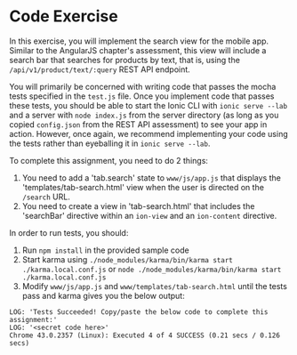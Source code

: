 # Code Exercise

In this exercise, you will implement the search view for the mobile app.
Similar to the AngularJS chapter's assessment, this view will include a
search bar that searches for products by
text, that is, using the `/api/v1/product/text/:query` REST API endpoint.

You will primarily be concerned with writing code that passes the mocha tests
specified in the `test.js` file. Once you implement code that passes these
tests, you should be able to start the Ionic CLI with `ionic serve --lab`
and a server with `node index.js` from the server directory (as long as you
copied `config.json` from the REST API assessment) to see your app in action.
However, once again, we recommend implementing your code using the tests rather
than eyeballing it in `ionic serve --lab`.

To complete this assignment, you need to do 2 things:

1. You need to add a 'tab.search' state to `www/js/app.js` that displays the
'templates/tab-search.html' view when the user is directed on the `/search` URL.
1. You need to create a view in 'tab-search.html' that includes the
'searchBar' directive within an `ion-view` and an `ion-content` directive.

In order to run tests, you should:

1. Run `npm install` in the provided sample code
1. Start karma using `./node_modules/karma/bin/karma start ./karma.local.conf.js` or `node ./node_modules/karma/bin/karma start ./karma.local.conf.js`
1. Modify `www/js/app.js` and `www/templates/tab-search.html` until the tests pass
and karma gives you the below output:

```
LOG: 'Tests Succeeded! Copy/paste the below code to complete this assignment:'
LOG: '<secret code here>'
Chrome 43.0.2357 (Linux): Executed 4 of 4 SUCCESS (0.21 secs / 0.126 secs)
```
